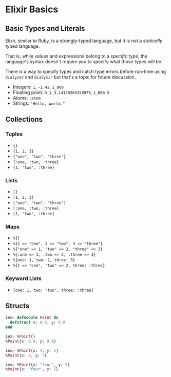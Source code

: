 Elixir Basics
===

## Basic Types and Literals

Elixir, similar to Ruby, is a strongly-typed language, but it is not a _statically_ typed language.

That is, while values and expressions belong to a _specific type_, the language's syntax doesn't require you to specify what those types will be.

There _is_ a way to specify types and catch type errors before run-time using `dialyzer` and `dialyxir` but that's a topic for future discussion.

- Integers: `1`, `-1`, `42`, `1_000`
- Floating point: `0.1`, `3.14159265358979`, `1_000.5`
- Atoms: `:atom`
- Strings: `"Hello, world."`

## Collections

### Tuples

- `{}`
- `{1, 2, 3}`
- `{"one", "two", "three"}`
- `{:one, :two, :three}`
- `{1, "two", :three}`

### Lists

- `[]`
- `[1, 2, 3]`
- `["one", "two", "three"]`
- `[:one, :two, :three]`
- `[1, "two", :three]`

### Maps

- `%{}`
- `%{1 => "one", 2 => "two", 3 => "three"}`
- `%{"one" => 1, "two" => 2, "three" => 3}`
- `%{:one => 1, :two => 2, :three => 3}`
- `%{one: 1, two: 2, three: 3}`
- `%{1 => "one", "two" => 2, three: :three}`

### Keyword Lists

- `[one: 1, two: "two", three: :three]`

## Structs

```elixir
iex> defmodule Point do
  defstruct x: 0.0, y: 0.0
end

iex> %Point{}
%Point{x: 0.0, y: 0.0}

iex> %Point{x: 4, y: 5}
%Point{x: 4, y: 5}

iex> %Point{x: "four", y: 5}
%Point{x: "four", y: 5}
```
